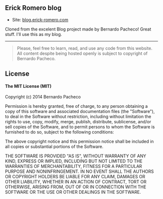 ## Erick Romero blog

* Site: [blog.erick-romero.com](http://blog.erick-romero.com)

Cloned from the excelent Blog project made by Bernardo Pacheco! Great stuff. I'll use this as my blog.

-----------------

> Please, feel free to learn, read, and use any code from this website. All content despite being hosted openly is subject to copyright of Bernardo Pacheco.

## License

#### The MIT License (MIT)

Copyright (c) 2014 Bernardo Pacheco

Permission is hereby granted, free of charge, to any person obtaining a copy
of this software and associated documentation files (the "Software"), to deal
in the Software without restriction, including without limitation the rights
to use, copy, modify, merge, publish, distribute, sublicense, and/or sell
copies of the Software, and to permit persons to whom the Software is
furnished to do so, subject to the following conditions:

The above copyright notice and this permission notice shall be included in all
copies or substantial portions of the Software.

THE SOFTWARE IS PROVIDED "AS IS", WITHOUT WARRANTY OF ANY KIND, EXPRESS OR
IMPLIED, INCLUDING BUT NOT LIMITED TO THE WARRANTIES OF MERCHANTABILITY,
FITNESS FOR A PARTICULAR PURPOSE AND NONINFRINGEMENT. IN NO EVENT SHALL THE
AUTHORS OR COPYRIGHT HOLDERS BE LIABLE FOR ANY CLAIM, DAMAGES OR OTHER
LIABILITY, WHETHER IN AN ACTION OF CONTRACT, TORT OR OTHERWISE, ARISING FROM,
OUT OF OR IN CONNECTION WITH THE SOFTWARE OR THE USE OR OTHER DEALINGS IN THE
SOFTWARE.
